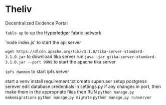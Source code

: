 # Theliv
Decentralized Evidence Portal

`fablo up` to up the Hyperledger fabric network

'node index.js' to start the api server

`wget https://dlcdn.apache.org/tika/3.1.0/tika-server-standard-3.1.0.jar` to download tika server
run `java -jar gtika-server-standard-3.1.0.jar --port 9998` to start the apache tika server

`ipfs daemon` to start ipfs server

start a venv
install requirement.txt
create superuser
setup postgress serever
edit database credentials in settings.py
if any changes in port, then make them in the appropriate files
then RUN
`python manage.py makemigrations`
`python manage.py migrate`
`python manage.py runserver`
